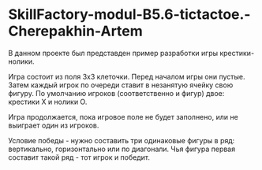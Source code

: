 # SkillFactory-modul-B5.6-tictactoe.-Cherepakhin-Artem
 В данном проекте был представден пример разработки игры крестики-нолики.

 Игра состоит из поля 3x3 клеточки. Перед началом игры они пустые. Затем каждый игрок по очереди ставит в незанятую ячейку свою фигуру. 
По умолчанию игроков (соответственно и фигур) двое: крестики X и нолики O.

 Игра продолжается, пока игровое поле не будет заполнено, или не выиграет один из игроков.

 Условие победы - нужно составить три одинаковые фигуры в ряд: вертикально, горизонтально или по диагонали. Чья фигура первая составит такой ряд - тот игрок и победит.
